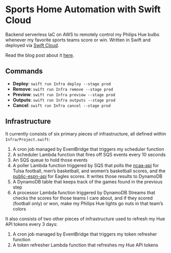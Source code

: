 # Sports Home Automation with Swift Cloud

Backend serverless IaC on AWS to remotely control my Philips Hue bulbs whenever my favorite sports teams score or win. Written in Swift and deployed via [Swift Cloud](https://github.com/swift-cloud/swift-cloud).

Read the blog post about it [here](https://www.ryantoken.com/blog/serverless-swift).

## Commands

* **Deploy**: `swift run Infra deploy --stage prod`
* **Remove**: `swift run Infra remove --stage prod`
* **Preview**: `swift run Infra preview --stage prod`
* **Outputs**: `swift run Infra outputs --stage prod`
* **Cancel**: `swift run Infra cancel --stage prod`

## Infrastructure

It currently consists of six primary pieces of infrastructure, all defined within `Infra/Project.swift`:
1. A cron job managed by EventBridge that triggers my scheduler function
2. A scheduler Lambda function that fires off SQS events every 10 seconds
3. An SQS queue to hold those events
4. A poller Lambda function triggered by SQS that polls the [ncaa-api](https://github.com/henrygd/ncaa-api) for Tulsa football, men’s basketball, and women’s basketball scores, and the [public-espn-api](https://github.com/pseudo-r/Public-ESPN-API) for Eagles scores. It writes those results to DynamoDB
5. A DynamoDB table that keeps track of the games found in the previous step
6. A processor Lambda function triggered by DynamoDB Streams that checks the scores for those teams I care about, and if they scored (football only) or won, make my Philips Hue lights go nuts in that team’s colors

It also consists of two other pieces of infrastructure used to refresh my Hue API tokens every 3 days:
1. A cron job managed by EventBridge that triggers my token refresher function
2. A token refresher Lambda function that refreshes my Hue API tokens
